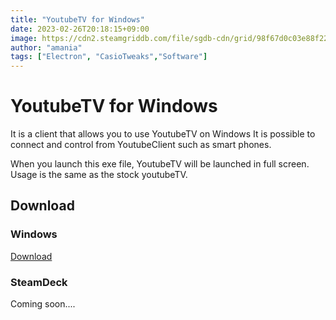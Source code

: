 ```yaml
---
title: "YoutubeTV for Windows"
date: 2023-02-26T20:18:15+09:00
image: https://cdn2.steamgriddb.com/file/sgdb-cdn/grid/98f67d0c03e88f22c2d9f2930848b8fa.jpg
author: "amania"
tags: ["Electron", "CasioTweaks","Software"]
---
```

# YoutubeTV for Windows
It is a client that allows you to use YoutubeTV on Windows
It is possible to connect and control from YoutubeClient such as smart phones.

When you launch this exe file, YoutubeTV will be launched in full screen.
Usage is the same as the stock youtubeTV.

## Download

### Windows
[Download](https://bowlroll.net/file/295370)

### SteamDeck
Coming soon....